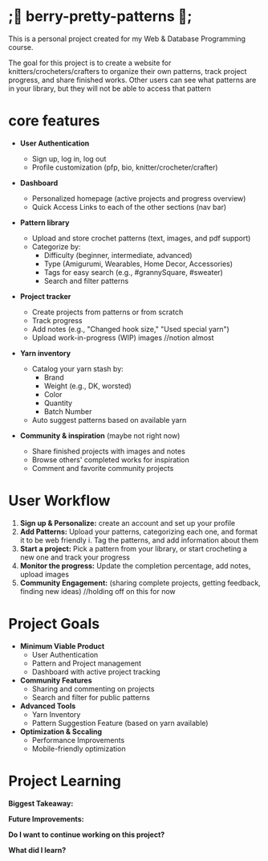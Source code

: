 # ;🎀 berry-pretty-patterns 🎀;
This is a personal project created for my Web & Database Programming course.

The goal for this project is to create a website for knitters/crocheters/crafters to organize their own patterns, track project progress, and share finished works. Other users can see what patterns are in your library, but they will not be able to access that pattern

# core features
- **User Authentication**
    - Sign up, log  in, log out
    - Profile customization (pfp, bio, knitter/crocheter/crafter)
 
- **Dashboard**
  - Personalized homepage (active projects and progress overview)
  - Quick Access Links to each of the other sections (nav bar)
    
- **Pattern library**
  - Upload and store crochet patterns (text, images, and pdf support)
  - Categorize by:
      - Difficulty (beginner, intermediate, advanced)
      - Type (Amigurumi, Wearables, Home Decor, Accessories)
      - Tags for easy search (e.g., #grannySquare, #sweater)
      - Search and filter patterns
        
- **Project tracker**
  - Create projects from patterns or from scratch
  - Track progress
  - Add notes (e.g., "Changed hook size," "Used special yarn")
  - Upload work-in-progress (WIP) images //notion almost

- **Yarn inventory**
  - Catalog your yarn stash by:
    - Brand
    - Weight (e.g., DK, worsted)
    - Color
    - Quantity
    - Batch Number  
  - Auto suggest patterns based on available yarn

- **Community & inspiration** (maybe not right now)
  - Share finished projects with images and notes
  - Browse others' completed works for inspiration
  - Comment and favorite community projects


# User Workflow
1. **Sign up & Personalize:** create an account and set up your profile
2. **Add Patterns:** Upload your patterns, categorizing each one, and format it to be web friendly
   i. Tag the patterns, and add information about them
3. **Start a project:** Pick a pattern from your library, or start crocheting a new one and track your progress
4. **Monitor the progress:** Update the completion percentage, add notes, upload images
5. **Community Engagement:** (sharing complete projects, getting feedback, finding new ideas) //holding off on this for now


# Project Goals
- **Minimum Viable Product**
  - User Authentication
  - Pattern and Project management
  - Dashboard with active project tracking
- **Community Features**
  - Sharing and commenting on projects
  - Search and filter for public patterns
- **Advanced Tools**
  - Yarn Inventory
  - Pattern Suggestion Feature (based on yarn available)
- **Optimization & Sccaling**
  - Performance Improvements
  - Mobile-friendly optimization
 

# Project Learning
**Biggest Takeaway:**

**Future Improvements:**

**Do I want to continue working on this project?**

**What did I learn?**
